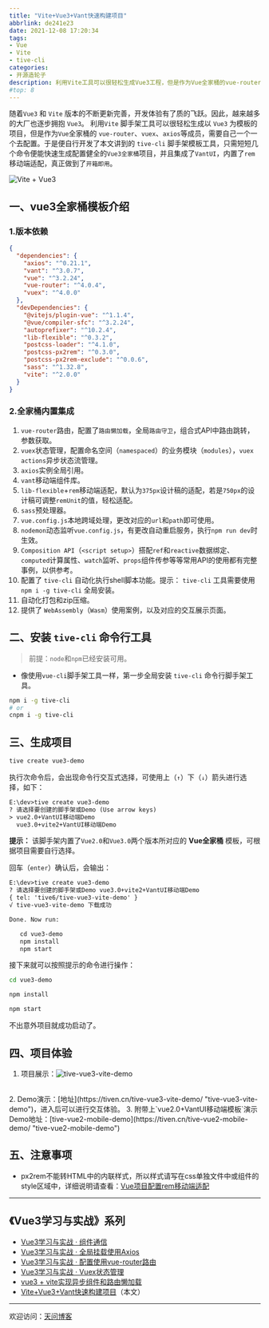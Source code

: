 ```yaml
---
title: "Vite+Vue3+Vant快速构建项目"
abbrlink: de241e23
date: 2021-12-08 17:20:34
tags:
- Vue
- Vite
- tive-cli
categories:
- 开源造轮子
description: 利用Vite工具可以很轻松生成Vue3工程，但是作为Vue全家桶的vue-router、vuex、axios等成员，需要自己一个一个去配置。于是开发了tive-cli脚手架模板工具，只需短短几个命令便能快速生成配置健全的Vue3全家桶项目，并且集成了VantUI，内置了rem移动端适配，真正做到了开箱即用。
#top: 8
---
```


随着`Vue3` 和 `Vite` 版本的不断更新完善，开发体验有了质的飞跃。因此，越来越多的大厂也逐步拥抱 `Vue3`。
利用`Vite` 脚手架工具可以很轻松生成以 `Vue3` 为模板的项目，但是作为`Vue`全家桶的 `vue-router`、`vuex`、`axios`等成员，需要自己一个一个去配置。于是便自行开发了本文讲到的 `tive-cli` 脚手架模板工具，只需短短几个命令便能快速生成配置健全的`Vue3全家桶`项目，并且集成了`VantUI`，内置了`rem`移动端适配，真正做到了`开箱即用`。

![Vite + Vue3](https://tiven.cn/static/img/img-tive-cli-5HtE0nI2K7Ug3p0aKGqWj.jpg)

[//]: # (<!-- more -->)

## 一、vue3全家桶模板介绍

### 1.版本依赖

```json
{
  "dependencies": {
    "axios": "^0.21.1",
    "vant": "^3.0.7",
    "vue": "^3.2.24",
    "vue-router": "^4.0.4",
    "vuex": "^4.0.0"
  },
  "devDependencies": {
    "@vitejs/plugin-vue": "^1.1.4",
    "@vue/compiler-sfc": "^3.2.24",
    "autoprefixer": "^10.2.4",
    "lib-flexible": "^0.3.2",
    "postcss-loader": "^4.1.0",
    "postcss-px2rem": "^0.3.0",
    "postcss-px2rem-exclude": "^0.0.6",
    "sass": "^1.32.8",
    "vite": "^2.0.0"
  }
}
```

### 2.全家桶内置集成

1. `vue-router`路由，配置了`路由懒加载`，全局`路由守卫`，组合式API中路由跳转，参数获取。
2. `vuex`状态管理，配置命名空间（`namespaced`）的业务模块（`modules`），`vuex actions`异步状态流管理。 
3. `axios`实例全局引用。
4. `vant`移动端组件库。
5. `lib-flexible`+`rem`移动端适配，默认为`375px`设计稿的适配，若是`750px`的设计稿可调整`remUnit`的值，轻松适配。
6. `sass`预处理器。
7. `vue.config.js`本地跨域处理，更改对应的`url`和`path`即可使用。
8. `nodemon`动态监听`vue.config.js`，有更改自动重启服务，执行`npm run dev`时生效。
9. `Composition API`（`<script setup>`）搭配`ref`和`reactive`数据绑定、`computed`计算属性、`watch`监听、`props`组件传参等等常用API的使用都有完整事例，以供参考。 
10. 配置了 `tive-cli` 自动化执行shell脚本功能。提示： `tive-cli` 工具需要使用 `npm i -g tive-cli` 全局安装。
11. 自动化打包和zip压缩。
12. 提供了 `WebAssembly`（`Wasm`）使用案例，以及对应的交互展示页面。

## 二、安装 `tive-cli` 命令行工具

>前提：`node`和`npm`已经安装可用。

* 像使用`vue-cli`脚手架工具一样，第一步全局安装 `tive-cli` 命令行脚手架工具。

```sh
npm i -g tive-cli
# or
cnpm i -g tive-cli
```

## 三、生成项目

```sh
tive create vue3-demo
```

执行次命令后，会出现命令行交互式选择，可使用上（`↑`）下（`↓`）箭头进行选择，如下：

```txt
E:\dev>tive create vue3-demo
? 请选择要创建的脚手架或Demo (Use arrow keys)
> vue2.0+VantUI移动端Demo
  vue3.0+vite2+VantUI移动端Demo
```

**提示：** 该脚手架内置了`Vue2.0`和`Vue3.0`两个版本所对应的 **Vue全家桶** 模板，可根据项目需要自行选择。

回车（`enter`）确认后，会输出：

```txt
E:\dev>tive create vue3-demo
? 请选择要创建的脚手架或Demo vue3.0+vite2+VantUI移动端Demo
{ tel: 'tive6/tive-vue3-vite-demo' }
√ tive-vue3-vite-demo 下载成功

Done. Now run:

   cd vue3-demo
   npm install
   npm start

```

接下来就可以按照提示的命令进行操作：

```sh
cd vue3-demo

npm install

npm start
```

不出意外项目就成功启动了。

## 四、项目体验

1. 项目展示：![tive-vue3-vite-demo](https://tiven.cn/static/img/img-demo-vue-03-ObdZTqwopBJ4wF6GZoo-0.jpg)
<br>    
2. Demo演示：[地址](https://tiven.cn/tive-vue3-vite-demo/ "tive-vue3-vite-demo")，进入后可以进行交互体验。
3. 附带上`vue2.0+VantUI移动端模板`演示Demo地址：[tive-vue2-mobile-demo](https://tiven.cn/tive-vue2-mobile-demo/ "tive-vue2-mobile-demo")

## 五、注意事项

* px2rem不能转HTML中的内联样式，所以样式请写在css单独文件中或组件的style区域中，详细说明请查看：[Vue项目配置rem移动端适配](https://tiven.cn/p/b1ab6b72/ "Vue项目配置rem移动端适配")

---

## 《Vue3学习与实战》系列

* [Vue3学习与实战 · 组件通信](https://tiven.cn/p/97da9e37/ "Vue3组件通信")
* [Vue3学习与实战 · 全局挂载使用Axios](https://tiven.cn/p/7f7ba3b2/ "全局挂载使用Axios")
* [Vue3学习与实战 · 配置使用vue-router路由](https://tiven.cn/p/3747153d/ "配置使用vue-router路由")
* [Vue3学习与实战 · Vuex状态管理](https://tiven.cn/p/de821c2f/ "Vuex状态管理")
* [vue3 + vite实现异步组件和路由懒加载](https://tiven.cn/p/d41c4425/ "vue3实现异步组件和路由懒加载")
* [Vite+Vue3+Vant快速构建项目](https://tiven.cn/p/de241e23/ "Vite+Vue3+Vant快速构建项目")（本文）

---

欢迎访问：[天问博客](https://tiven.cn/p/de241e23/ "天問博客") 
